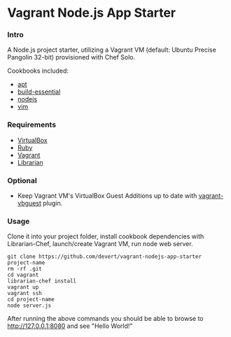 # Vagrant Node.js App Starter

### Intro

A Node.js project starter, utilizing a Vagrant VM (default: Ubuntu Precise Pangolin 32-bit) provisioned with Chef Solo.

Cookbooks included:

* [apt](https://github.com/opscode-cookbooks/apt)
* [build-essential](https://github.com/opscode-cookbooks/build-essential)
* [nodejs](https://github.com/mdxp/nodejs-cookbook.git)
* [vim](https://github.com/opscode-cookbooks/vim)

### Requirements

* [VirtualBox](https://www.virtualbox.org/)
* [Ruby](http://www.ruby-lang.org/en/)
* [Vagrant](http://vagrantup.com/)
* [Librarian](https://github.com/applicationsonline/librarian)

### Optional
* Keep Vagrant VM's VirtualBox Guest Additions up to date with [vagrant-vbguest](https://github.com/dotless-de/vagrant-vbguest) plugin.

### Usage

Clone it into your project folder, install cookbook dependencies with Librarian-Chef, launch/create Vagrant VM, run node web server.

    git clone https://github.com/devert/vagrant-nodejs-app-starter project-name
    rm -rf .git
    cd vagrant
    librarian-chef install
    vagrant up
    vagrant ssh
    cd project-name
    node server.js

After running the above commands you should be able to browse to http://127.0.0.1:8080 and see "Hello World!"
